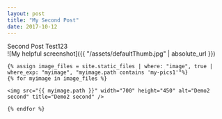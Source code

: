 ```yaml
---
layout: post
title: "My Second Post"
date: 2017-10-12
---
```



Second Post Test123
<br>
![My helpful screenshot]({{ "/assets/defaultThumb.jpg" | absolute_url }})
<br>

<div id="slider_container_2">
  <div id="SliderName_2">
    
    {% assign image_files = site.static_files | where: "image", true | where_exp: "myimage", "myimage.path contains 'my-pics1'"%}
    {% for myimage in image_files %}
    
    <img src="{{ myimage.path }}" width="700" height="450" alt="Demo2 second" title="Demo2 second" />

    {% endfor %}
  </div>
  <div id="SliderNameNavigation_2"></div>
</div>


<script type="text/javascript">
  effectsDemo2 = 'rain,stairs,fade';
  var demoSlider_2 = Sliderman.slider({container: 'SliderName_2', width: 100%, height: 450, effects: effectsDemo2,
    display: {
      autoplay: 3000,
      loading: {background: '#000000', opacity: 0.5, image: '{{ "/assets/sliderman/loading.gif" | absolute_url }}'},
      buttons: {hide: true, opacity: 1, prev: {className: 'SliderNamePrev_2', label: ''}, next: {className: 'SliderNameNext_2', label: ''}},
      navigation: {container: 'SliderNameNavigation_2', label: '<img src="{{ "/assets/sliderman/clear.gif" | absolute_url }}" />'}
    }
  });
</script>
